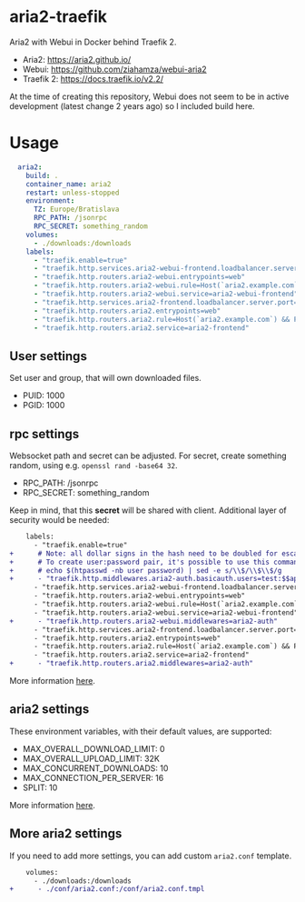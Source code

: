 # aria2-traefik

Aria2 with Webui in Docker behind Traefik 2.

* Aria2: https://aria2.github.io/
* Webui: https://github.com/ziahamza/webui-aria2
* Traefik 2: https://docs.traefik.io/v2.2/

At the time of creating this repository, Webui does not seem to be in active development (latest change 2 years ago) so I included build here.

# Usage

```yml
  aria2:
    build: .
    container_name: aria2
    restart: unless-stopped
    environment:
      TZ: Europe/Bratislava
      RPC_PATH: /jsonrpc
      RPC_SECRET: something_random
    volumes:
      - ./downloads:/downloads
    labels:
      - "traefik.enable=true"
      - "traefik.http.services.aria2-webui-frontend.loadbalancer.server.port=8080"
      - "traefik.http.routers.aria2-webui.entrypoints=web"
      - "traefik.http.routers.aria2-webui.rule=Host(`aria2.example.com`)"
      - "traefik.http.routers.aria2-webui.service=aria2-webui-frontend"
      - "traefik.http.services.aria2-frontend.loadbalancer.server.port=6800"
      - "traefik.http.routers.aria2.entrypoints=web"
      - "traefik.http.routers.aria2.rule=Host(`aria2.example.com`) && Path(`/jsonrpc`)"
      - "traefik.http.routers.aria2.service=aria2-frontend"
```
## User settings

Set user and group, that will own downloaded files.

* PUID: 1000
* PGID: 1000

## rpc settings

Websocket path and secret can be adjusted. For secret, create something random, using e.g. `openssl rand -base64 32`.

* RPC_PATH: /jsonrpc
* RPC_SECRET: something_random

Keep in mind, that this **secret** will be shared with client. Additional layer of security would be needed:

```diff
    labels:
      - "traefik.enable=true"
+      # Note: all dollar signs in the hash need to be doubled for escaping.
+      # To create user:password pair, it's possible to use this command:
+      # echo $(htpasswd -nb user password) | sed -e s/\\$/\\$\\$/g
+      - "traefik.http.middlewares.aria2-auth.basicauth.users=test:$$apr1$$H6uskkkW$$IgXLP6ewTrSuBkTrqE8wj/"
      - "traefik.http.services.aria2-webui-frontend.loadbalancer.server.port=8080"
      - "traefik.http.routers.aria2-webui.entrypoints=web"
      - "traefik.http.routers.aria2-webui.rule=Host(`aria2.example.com`)"
      - "traefik.http.routers.aria2-webui.service=aria2-webui-frontend"
+      - "traefik.http.routers.aria2-webui.middlewares=aria2-auth"
      - "traefik.http.services.aria2-frontend.loadbalancer.server.port=6800"
      - "traefik.http.routers.aria2.entrypoints=web"
      - "traefik.http.routers.aria2.rule=Host(`aria2.example.com`) && Path(`/jsonrpc`)"
      - "traefik.http.routers.aria2.service=aria2-frontend"
+      - "traefik.http.routers.aria2.middlewares=aria2-auth"
```

More information [here](https://docs.traefik.io/middlewares/basicauth/).

## aria2 settings

These environment variables, with their default values, are supported:

* MAX_OVERALL_DOWNLOAD_LIMIT: 0
* MAX_OVERALL_UPLOAD_LIMIT: 32K
* MAX_CONCURRENT_DOWNLOADS: 10
* MAX_CONNECTION_PER_SERVER: 16
* SPLIT: 10

More information [here](https://aria2.github.io/manual/en/html/aria2c.html).

## More aria2 settings

If you need to add more settings, you can add custom `aria2.conf` template.

```diff
    volumes:
      - ./downloads:/downloads
+      - ./conf/aria2.conf:/conf/aria2.conf.tmpl
```
